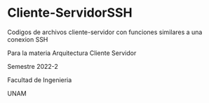 # Cliente-ServidorSSH
Codigos de archivos cliente-servidor con funciones similares a una conexion SSH

Para la materia Arquitectura Cliente Servidor

Semestre 2022-2

Facultad de Ingenieria

UNAM
